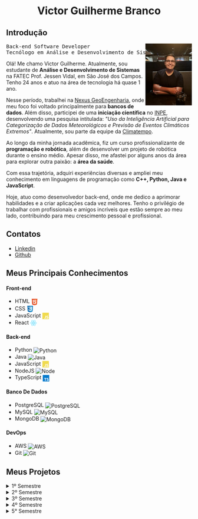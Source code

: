 <div align="center">
  <h1>Victor Guilherme Branco</h1>
</div>

## Introdução

<img align="right" src='/assets/Foto Pessoal.jpg' width="25%" />
<p align="left" width="65%">
<pre>
Back-end Software Developer  
Tecnólogo em Análise e Desenvolvimento de Sistemas
</pre>
</p>

Olá! Me chamo Victor Guilherme. Atualmente, sou estudante de **Análise e Desenvolvimento de Sistemas** na FATEC Prof. Jessen Vidal, em São José dos Campos. Tenho 24 anos e atuo na área de tecnologia há quase 1 ano.

Nesse período, trabalhei na [Nexus GeoEngenharia](https://www.nexusbr.com/pt_br/), onde meu foco foi voltado principalmente para **bancos de dados**. Além disso, participei de uma **iniciação científica** no [INPE](https://www.gov.br/inpe/pt-br), desenvolvendo uma pesquisa intitulada: *"Uso da Inteligência Artificial para Categorização de Dados Meteorológicos e Previsão de Eventos Climáticos Extremos"*. Atualmente, sou parte da equipe da [Climatempo](https://www.climatempo.com.br/).

Ao longo da minha jornada acadêmica, fiz um curso profissionalizante de **programação e robótica**, além de desenvolver um projeto de robótica durante o ensino médio. Apesar disso, me afastei por alguns anos da área para explorar outra paixão: a **área da saúde**.

Com essa trajetória, adquiri experiências diversas e ampliei meu conhecimento em linguagens de programação como **C++, Python, Java e JavaScript**.  

Hoje, atuo como desenvolvedor back-end, onde me dedico a aprimorar habilidades e a criar aplicações cada vez melhores. Tenho o privilégio de trabalhar com profissionais e amigos incríveis que estão sempre ao meu lado, contribuindo para meu crescimento pessoal e profissional.


## Contatos
- [Linkedin](https://www.linkedin.com/in/victor-guilherme-branco-portela-323386190/)
- [Github](https://github.com/VictorGuui)

## Meus Principais Conhecimentos
#### Front-end
- HTML <img align="center" alt="HTML" height="18" width="18" src="https://raw.githubusercontent.com/devicons/devicon/master/icons/html5/html5-original.svg">
- CSS <img align="center" alt="CSS" height="18" width="18" src="https://raw.githubusercontent.com/devicons/devicon/master/icons/css3/css3-original.svg">
- JavaScript <img align="center" alt="JS" height="18" width="18" src="https://raw.githubusercontent.com/devicons/devicon/master/icons/javascript/javascript-plain.svg">
- React <img align="center" alt="React" height="18" width="18" src="https://raw.githubusercontent.com/devicons/devicon/master/icons/react/react-original.svg">

#### Back-end
- Python <img align="center" alt="Python" height="18" width="18" src="https://cdn.jsdelivr.net/gh/devicons/devicon@latest/icons/python/python-original.svg" />
- Java <img align="center" alt="Java" height="18" width="18" src="https://cdn.jsdelivr.net/gh/devicons/devicon@latest/icons/java/java-original.svg" />
- JavaScript <img align="center" alt="JS" height="18" width="18" src="https://raw.githubusercontent.com/devicons/devicon/master/icons/javascript/javascript-plain.svg">
- NodeJS <img align="center" alt="Node" height="18" width="18" src="https://cdn.jsdelivr.net/gh/devicons/devicon@latest/icons/nodejs/nodejs-plain-wordmark.svg" />
- TypeScript <img align="center" alt="Ts" height="18" width="18" src="https://raw.githubusercontent.com/devicons/devicon/master/icons/typescript/typescript-plain.svg">
  
#### Banco De Dados
- PostgreSQL <img align="center" alt="PostgreSQL" height="18" width="18" src="https://cdn.jsdelivr.net/gh/devicons/devicon@latest/icons/postgresql/postgresql-original.svg" />
- MySQL <img align="center" alt="MySQL" height="18" width="18" src="https://cdn.jsdelivr.net/gh/devicons/devicon@latest/icons/mysql/mysql-original.svg" />
- MongoDB <img align="center" alt="MongoDB" height="18" width="18" src="https://cdn.jsdelivr.net/gh/devicons/devicon@latest/icons/mongodb/mongodb-original.svg" />

#### DevOps
- AWS <img align="center" alt="AWS" height="18" width="18" src="https://cdn.jsdelivr.net/gh/devicons/devicon@latest/icons/amazonwebservices/amazonwebservices-plain-wordmark.svg" />
- Git <img align="center" alt="Git" height="18" width="18" src="https://cdn.jsdelivr.net/gh/devicons/devicon@latest/icons/git/git-original.svg" />

## Meus Projetos
<details>
<summary>1º Semestre</summary>
</br>

**Data:** *2° Semestre de  2022*</br></br>
**Empresa:** *FATEC São José dos Campos - SP*</br>
- **Área de Atuação:** Educação superior tecnológica.</br></br>

**Professores responsáveis:** *Jean Carlos e Egydio* </br></br>
**Desafio:** Um ambiente academico onde contem inumeros laboratórios precisa de uma forma de saber quais computadores estão com a execução debilitada, saber quais os problemas, e o tecnico precisa informar quais computadores estão em manutenção, quais ja estão restaurados, tudo isso de uma forma visual e fluida Desafio: Realizar a identificação de falhas nos equipamentos dos laboratórios de informática da FATEC-SJC, visando a abertura de solicitações internas para que as devidas correções sejam aplicadas de forma ágil e eficaz.</br>

**Solução:** Para resolver o problema sugerido, criamos uma solução que facilita a abertura de chamados para o tecnico, e tambem possibilita a vizualização rapida do tecnico para saber quais maquinas estão em cada sala, e tambem seu estado, podendo ser personalizado.</br></br>

**GitHub:** [mirageGroup](https://github.com/MirageGroup/API_MirageGroup)</br></br>

<div align="center">

<img src="./assets/mvp-sprint4.gif" alt="aplicação rodando" width="600" height="450">
</div>

### Tecnologias Utilizadas

- **HTML5 & CSS**: Utilizados para criar uma interface web intuitiva e responsiva, que facilita a navegação e uso da aplicação pelos técnicos.
- **JavaScript**: Responsável por tornar a aplicação interativa, oferecendo funcionalidades dinâmicas como o drag and drop para reorganizar os computadores.
- **Flask**: Utilizado no backend para gerenciamento das requisições, integração com o banco de dados e execução das funcionalidades principais da aplicação.
- **MySQL**: Banco de dados utilizado para armazenar todas as informações sobre os chamados técnicos, o estado das máquinas e o histórico de manutenção.
- **AWS**: Plataforma na nuvem que hospeda a aplicação, garantindo sua escalabilidade e segurança.

---

### Contribuições Pessoais

Minhas principais contribuições no projeto foram:

- Implementação das **Especificações dos laboratórios**, criando uma integração que demonstrava ao usuário qual a configuração o laboratório possuia e na tela do admin a possibilidade de alterar os componentes caso necessário assim realizando o controle junto ao **MySQL**.
- Desenvolvimento da funcionalidade de **Admin**, que permitia criar e gerenciar a hierarquia entre usuarios. Trabalhei diretamente na interação entre o frontend e o backend, garantindo que os chamados fossem armazenados corretamente no **MySQL** e acesso correto a cada usuário.

---

### Hard Skills

- **HTML5**: Desenvolvimento de interfaces web de forma estruturada. Proeficiência: (7/10).
- **CSS**: Estilização básica de elementos com foco em responsividade e usabilidade. Proeficiência: (6/10).
- **Python**: Criação de interatividade entre o Back-end e o banco de dados. Proeficiência: (09/10).
- **Flask**: Implementação de rotas e APIs para comunicação entre o frontend e o backend. Proeficiência: (9/10).
- **MySQL**: Gerenciamento de banco de dados relacional com consultas e manipulação de dados. Proeficiência: (10/10).
- **AWS**: Implementação de soluções escaláveis na nuvem. Proeficiência: (08/10).

---

### Soft Skills

- **Comunicação**: Durante o projeto, conduzi diversas reuniões com a equipe para alinhar as expectativas e garantir que os objetivos fossem cumpridos.
- **Trabalho em equipe**: Atuei colaborativamente com outros desenvolvedores e técnicos, garantindo que todos os componentes do projeto fossem integrados de forma eficiente.
- **Gestão de tempo**: Apliquei técnicas de priorização para garantir que as funcionalidades críticas fossem entregues dentro dos prazos estabelecidos pelo cronograma Scrum.

</details>

<details>
<summary>2º Semestre</summary>
</br>

**Data:** *Fevereiro/2023*</br></br>
**Empresa:** *FATEC São José dos Campos - SP*</br>
- **Área de Atuação:** Educação superior tecnológica.</br></br>

**Professores responsáveis:** *Juliano Bertoti e Cláudio* </br></br>
**Desafio:**  O professor enfrentava um problema no gerenciamento de turmas e alunos nas atividades escolares. O portal disponibilizado era limitado e instável, tornando desafiador para o professor acompanhar o desempenho dos alunos de forma eficiente, afetando a organização e o acompanhamento do ensino. O desafio proposto envolvia a necessidade de disponibilizar ao professor um aplicativo desktop em Java, que permitisse o gerenciamento eficiente das turmas e alunos de uma escola.</br>

**Solução:**   Como solução para o problema, foi acordado com o cliente que minha equipe desenvolveria o WeClass, um aplicativo de uso exclusivo do docente, no qual ele poderia criar tarefas, controlar as entregas e monitorar o desempenho da turma e dos alunos.</br></br>

**GitHub:** [mirageGroup](https://github.com/MirageGroup/API_MirageGroup_2sem)</br></br>
  
![SegundaAPI](https://github.com/MirageGroup/API_MirageGroup_2sem/assets/56747051/0679c30b-f9d5-464e-81de-0c84bfbf7ad9)

### Tecnologias Utilizadas

- ** Java**: Linguagem de programação base do projeto, utilizada para desenvolver toda a lógica de funcionamento do sistema.
- **Java Swing**: Responsável por criar as interfaces gráficas e torná-la viável para uso interativo.
- **MySQL**: Banco de dados utilizado para armazenar todas as informações sobre os alunos e burocracias escolares.

---

### Contribuições Pessoais

Minhas principais contribuições no projeto foram:

- Foi a API que mais contribuí para concretização do desafio proposto pelo cliente, fui responsável por boa parte das tasks onde era necessário fazer as abas de Alunos, Atividades e cadastro de notas, realizei tanto o back-end quanto front-end
- Tive o papel de coordenar as pessoas como Scrum Master e realizei boa parte do desenvolvimento das funcionalidades
---

### Hard Skills

- **Java**: Desenvolvimento da lógica orientada a objetos. Proeficiência: (10/10).
- **Java Swing**: Estilização e criação de componentes para interface. Proeficiência: (9/10).
- **MySql**: Criação de um banco de dados relacional. Proeficiência: (10/10).

---

### Soft Skills

- **Comunicação**: Durante o projeto, conduzi todas as reuniões com a equipe para alinhar as expectativas e garantir que os objetivos fossem cumpridos.
- **Resiliência**: Enfrentei desafios para me adaptar ao ritmo de trabalho do grupo e superar dificuldades técnicas, mantendo a motivação e o foco.
- **Trabalho em equipe**: Atuei com outros desenvolvedores e técnicos, garantindo que todos os componentes do projeto fossem integrados de forma eficiente.
- **Gestão de tempo**: Apliquei técnicas de priorização para garantir que as funcionalidades críticas fossem entregues dentro dos prazos estabelecidos pelo cronograma Scrum.
- **Proatividade**: Tomei frente ao desenvolvimento e busquei me especializar naquilo para ajudar meu time.

</details>

<details>
<summary>3º Semestre</summary>
</br>

**Data:** *Agosto/2023*</br></br>
**Empresa:** *Ionic-Health*</br>
- **Área de Atuação:** Tecnologia para saúde, viabiliza a assistência médica por meio de tecnologias de automação e integração, fornecendo soluções de tecnologias remotas e de relatórios para a área da saúde.

**Professores responsáveis:** *Fernando Massanori e Cláudio*</br></br>
**Desafio:** A Ionic Health apresentava dificuldades para rastrear e gerenciar suas atividades de forma eficiente, portanto, precisava de uma plataforma que organizasse e documentasse os processos regulatórios da empresa. O desafio proposto envolvia a necessidade de disponibilizar uma plataforma web unificada que permitisse à empresa gerenciar, monitorar e documentar cada etapa de seus processos regulatórios.</br>

**Solução:** Como solução, a equipe desenvolveu uma interface de usuário intuitiva e amigável, oferecendo fácil navegação pela plataforma e permitindo aos usuários gerenciar todos os seus processos regulatórios, monitorá-los em tempo real, documentar todas as etapas desses processos, acompanhar os prazos e gerar relatórios detalhados.</br></br>

**GitHub:** [mirageGroup](https://github.com/MirageGroup/API_MirageGroup_3sem)</br></br>
  
[<img src="https://img.youtube.com/vi/lc2X6gtJVtY/maxresdefault.jpg" width="600" height="400" />](https://youtu.be/lc2X6gtJVtY)

### Tecnologias Utilizadas

- **Typescript**: Linguagem utilizada para desenvolver a aplicação.
- **NodeJs**: Responsável por criar o servidor e como ambiente de execução.
- **MySQL**: Banco de dados utilizado para armazenar todas as informações sobre as evidências, usuários e processos.
- **React**: Biblioteca de javascript para estilizar e componentizar a interface.
---

### Contribuições Pessoais

Minhas principais contribuições no projeto foram:

- Nessa API eu não consegui colaborar da forma como eu deveria pois foi um momento eu que eu estava realizando dois estagios ao mesmo tempo portanto não pude contribuir muito com funcionalidades.
- Colaborei com o desenvolvimento do projeto mais como um overview e auxiliando os demais quando necessário.
- Rota de inserção de usuários.
- Ajudei na organização do time e na aplicação do Scrum 

---

### Hard Skills

- **NodeJs**: Framework para backend. Proeficiência: (07/10).
- **Typescript**: Linguagem de desenvolvimento. Proeficiência: (08/10).
- **MySql**: Criação de um banco de dados relacional. Proeficiência: (08/10).
- **React**: Biblioteca de javascript. Proeficiência: (6/10).

---

### Soft Skills

- **Comunicação**: Durante o projeto, conduzi reuniões com a equipe, opinando sempre sobre o desenvolvimento do projeto com minhas experiencias adquiridas nos estágios que eu realizava na mesma época.
- **Gestão de tempo**: Apliquei técnicas de priorização de tempo para tentar conciliar minha rotina e auxiliei os demais em suas tarefas.
- **Resolução de problemas**: Com minha base de conhecimento não enfrentei dificuldade nas realizações das tarefas e a documentação foi muito útil

</details>

<details>
<summary>4º Semestre</summary>
</br>

**Data:** *Feveiro/2024*</br></br>
**Empresa:** *SIATT*</br>
- **Área de Atuação:** Integração de sistemas de alto teor tecnológico, fornecendo soluções para demandas dos setores de defesa e aeroespacial.

**Professores responsáveis:** *Fabiano Sabha e Juliana*</br></br>
**Desafio:** A empresa precisava lidar com equipes cada vez maiores no contexto pós-pandemia e apresentava dificuldades para coordenar o agendamento de reuniões. A falta de uma plataforma unificada para o gerenciamento das reuniões resultava em desorganização e tempo excessivo gasto em processos manuais. O desafio proposto foi desenvolver um portal que solucionasse os problemas de coordenação e agendamento de reuniões levando em consideração diferentes times, formatos (presencial, online, hibrido) e disponibilidades.</br>

**Solução:** A proposta de solução foi o desenvolvimento de um portal web intuitivo e funcional, capaz de agendar reuniões de diferentes categorias e em diferentes níveis de permissão, automatizando o processo e reduzindo o tempo gasto na atividade. Além disso, o portal oferece um formulário pré-preenchido para as atas, permitindo que os participantes registrem facilmente os pontos discutidos e as decisões tomadas durante o encontro.</br></br>

**GitHub:** [mirageGroup](https://github.com/MirageGroup/API_MirageGroup_4sem)</br></br>
  
### Tecnologias Utilizadas

- **Typescript**: Linguagem utilizada para desenvolver a aplicação.
- **NodeJs**: Responsável por criar o servidor e como ambiente de execução.
- **MySQL**: Banco de dados utilizado para armazenar todas as informações sobre os usuários e histórico de reuniões.
- **React**: Biblioteca de javascript para estilizar e componentizar a interface.
---

### Contribuições Pessoais

Minhas principais contribuições no projeto foram:

- Realizar algumas validações para o usuários, reuniões e salas de reuniões como na exclusão de dados e instâncias realizadas pelo usuário.
- Criação da funcionalidade de login tanto no backend quanto no frontend
- Ajudei na organização do time e na aplicação do Scrum 

---

### Hard Skills

- **NodeJs**: Framework para backend. Proeficiência: (9/10).
- **Typescript**: Linguagem de desenvolvimento. Proeficiência: (9/10).
- **MySql**: Criação de um banco de dados relacional. Proeficiência: (10/10).
- **React**: Biblioteca de javascript. Proeficiência: (6/10).

---

### Soft Skills

- **Comunicação**: Durante o projeto o auxiliei diversas vezes no time o papel de Scrum master e auxiliando o time para a entrega e conduzindo reuniões.
- **Colaboração e integração**: Ao nos juntarmos ao novo time, precisei me adaptar ao ritmo e aos processos deles para garantir que a união fosse produtiva.
- **Gestão de tempo**: Colaborei na delegação das tasks para otimizar o desenvolvimento e equilibrio entre o estágio na Climatempo e a faculdade.
- **Resolução de problemas** – Tive um papel especifico para tomadas de decisões na equipe, execução e solução de alguns desafios.
- **Adaptabilidade**: Durante o projeto, tive que aprender a lidar com resiliência pois eu precisava lidar com coisas novas para mim tanto do lado da faculdade quanto do serviço e a Gestão do Estresse pois foi necessario algumas mudanças bruscas no desenvolviemento.

</details>

<details>
  <summary>5° Semestre</summary>
  </br>

  **Data:** *Agosto/2024*</br></br>
  **Empresa Parceira:** Kersys. <br>
   - **Área de Atuação:** Desenvolvimento de softwares de gestão para as áreas florestais e do agronegócio.</br></br>
  
  **Professores Reponsáveis:** *Jean Costa e Gerson da Penha* <br><br>
  **Desafio:** O problema apresentado pelo cliente envolvia a dificuldade dos produtores rurais para monitorar as condições climáticas de suas áreas de cultivo e acompanhar as mudanças climáticas que afetavam diretamente a produtividade agrícola. O desafio consistia em desenvolver uma solução para monitoramento climático em áreas de cultivo, onde o cliente precisava visualizar informações sobre a variação de clima em tempo real, com notificações para condições extremas que poderiam afetar a lavoura.

**Solução:** A proposta de solução foi o desenvolvimento de um aplicativo mobile que permite aos usuários cadastrar seus pontos e acompanhar via gráficos a variação da pluviometria e da temperatura, emitindo notificações e alertas em caso de situações críticas.

  
  **GitHub:** [GitHub do Projeto](https://github.com/MirageGroup/API_MirageGroup_5_Semestre) 

  ### Projeto do quinto semestre: ClimaMonitor <br>
   - Para ver o video da aplicação baixe [aqui](https://github.com/VictorGuui/TG1-VictorBranco/raw/refs/heads/main/assets/api5_2.mp4)
  
### Tecnologias utilizadas:

  * Typescript: Desenvolvimento tanto do frontend quanto do backend.
  * React Native: Desenvolvimento do aplicativo mobile
  * NodeJS: Backend responsável pela lógica de negócio e integração com outros serviços.
  * Firebase: Armazenamento dos dados dos locais e cultivos.
  * Leaflet: Exibição de mapa interativo para seleção e visualização de locais.
  * MySQL: Armazenamento dos dados dos usuários.
  
### Contribuições Pessoais:

  Fui responsável pelo desenvolvimento completo do back-end, incluindo a implementação de um CRUD para gerenciamento de usuários e plantações. Aprimorei minhas habilidades ao integrar o Firebase, garantindo uma conexão eficiente mesmo em condições de baixo acesso à rede. Além disso, apliquei a arquitetura hexagonal para organizar as pastas, promovendo um design mais escalável e modular.
  
### Hard Skills:
  
**React Native:** Experiência inicial com desenvolvimento mobile e criação de alguns componentes básicos. Proeficiência: (06/10).
**Typescript:** Organização de código no frontend e backend. Proeficiência: (09/10).
**NodeJS:** Lógica backend e manipulação de rotas para a comunicação com o frontend. Proeficiência: (09/10).
**MySQL:** Manipulação de dados de usuários por meio de operações CRUD. Proeficiência: (10/10).
**Firebase:** Manipulação de dados das plantações por meio de operações CRUD e acesso a um banco de dados NOSQL. Proeficiência: (08/10).
  
  
### Soft Skills:

  * Aprendizado rápido: Precisei me adaptar para aplicar os conceitos novos de React Native de forma rápida para desenvolver alguns componentes do aplicativo.
  * Gestão de tempo: Como estava lidando com algumas tecnologias novas e lidando com a pressão do serviço precisei me adaptar muito bem para conciliar tudo e precisei organizar meu tempo de forma eficiente para cumprir os prazos.
  * Resiliência: Enfrentei algumas dificuldades técnicas relacionadas a conexão do banco de dados Firebase e precisei persistir na busca por soluções.
  * Proatividade: Tomei a iniciativa de sugerir melhorias nos critérios para aplicação no geral, assim como tomei a frente e resolvi os maiores impedimentos que teriamos que seria a conexão a um novo banco de dados onde não teriamos o conhecimento na faculdade.
  
  
</details>
